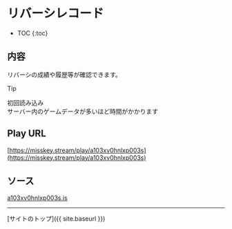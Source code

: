 # リバーシレコード

* TOC
{:toc}

## 内容
リバーシの成績や履歴等が確認できます。

> [!TIP]
> 初回読み込み    
> サーバー内のゲームデータが多いほど時間がかかります

## Play URL

[https://misskey.stream/play/a103xv0hnlxp003s](https://misskey.stream/play/a103xv0hnlxp003s)

## ソース

[a103xv0hnlxp003s.is](https://github.com/elysion-pre/MisskeyPlay/blob/main/src/stream/a103xv0hnlxp003s.is)

----

[サイトのトップ]({{ site.baseurl }})
